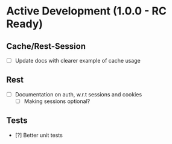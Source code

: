 Active Development (1.0.0 - RC Ready)
=====================================

Cache/Rest-Session
--------------------------
- [ ] Update docs with clearer example of cache usage

Rest
----------------------
- [ ] Documentation on auth, w.r.t sessions and cookies
   - [ ] Making sessions optional?
  
Tests
--------------
- [?] Better unit tests
